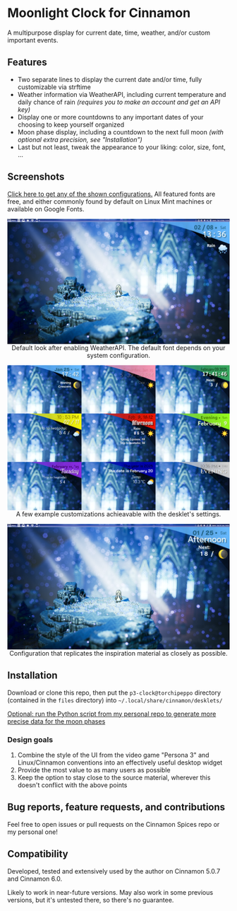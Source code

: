 # Moonlight Clock for Cinnamon

A multipurpose display for current date, time, weather, and/or custom important events.

## Features
- Two separate lines to display the current date and/or time,
  fully customizable via strftime
- Weather information via WeatherAPI,
  including current temperature and daily chance of rain
  *(requires you to make an account and get an API key)*
- Display one or more countdowns to any important dates of your choosing
  to keep yourself organized
- Moon phase display, including a countdown to the next full moon
  *(with optional extra precision, see "Installation")*
- Last but not least, tweak the appearance to your liking: color, size, font, ...

## Screenshots
<!-- TODO must become https://cinnamon-spices.linuxmint.com/git/desklets/<UUID>/<REPO-PATH> -->

<a href="https://github.com/torchipeppo/p3-clock-for-cinnamon/tree/master/custom_compendium">Click here to get any of the shown configurations.</a> All featured fonts are free, and either commonly found by default on Linux Mint machines or available on Google Fonts. 

<p align="center">
<img src="screenshot.png" align="middle"><br>
Default look after enabling WeatherAPI. The default font depends on your system configuration.
</p>

<p align="center">
<img src="assets/screenshot-customization-showcase.png" align="middle"><br>
A few example customizations achieavable with the desklet's settings.
</p>

<p align="center">
<img src="assets/screenshot-p3-mode.png" align="middle"><br>
Configuration that replicates the inspiration material as closely as possible.
</p>

## Installation
Download or clone this repo, then put the `p3-clock@torchipeppo` directory
(contained in the `files` directory) into `~/.local/share/cinnamon/desklets/`

[Optional: run the Python script from my personal repo to generate more precise
data for the moon phases](https://github.com/torchipeppo/p3-clock-for-cinnamon/tree/master/lunar_calendar_generation)

### Design goals
1. Combine the style of the UI from the video game "Persona 3" and
   Linux/Cinnamon conventions into an effectively useful desktop widget
2. Provide the most value to as many users as possible
3. Keep the option to stay close to the source material, wherever this doesn't
   conflict with the above points

## Bug reports, feature requests, and contributions
Feel free to open issues or pull requests on the Cinnamon Spices repo
or my personal one!

## Compatibility
Developed, tested and extensively used by the author on Cinnamon 5.0.7 and Cinnamon 6.0.

Likely to work in near-future versions. May also work in some previous versions,
but it's untested there, so there's no guarantee.
